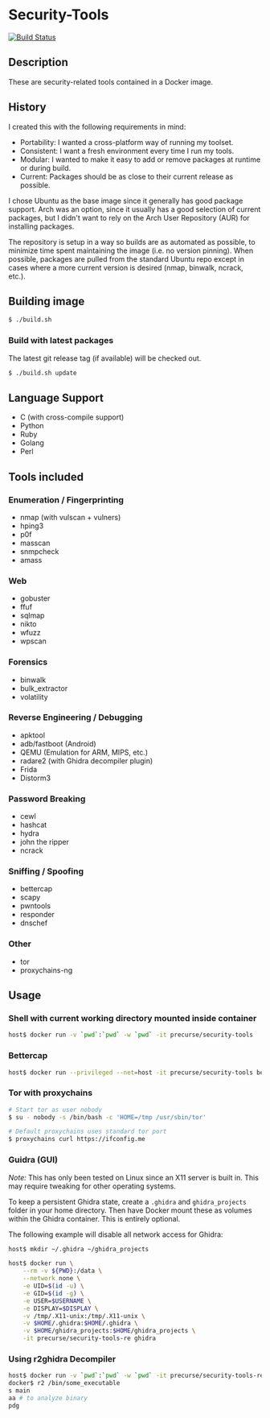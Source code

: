# Security-Tools

[![Build Status](https://travis-ci.com/precurse/security-tools.svg?branch=master)](https://travis-ci.com/precurse/security-tools)

## Description
These are security-related tools contained in a Docker image.

## History
I created this with the following requirements in mind:
- Portability: I wanted a cross-platform way of running my toolset.
- Consistent: I want a fresh environment every time I run my tools.
- Modular: I wanted to make it easy to add or remove packages at runtime or during build.
- Current: Packages should be as close to their current release as possible.

I chose Ubuntu as the base image since it generally has good package support. Arch was an option, since it usually has a good selection of current packages, but I didn't want to rely on the Arch User Repository (AUR) for installing packages.

The repository is setup in a way so builds are as automated as possible, to minimize time spent maintaining the image (i.e. no version pinning). When possible, packages are pulled from the standard Ubuntu repo except in cases where a more current version is desired (nmap, binwalk, ncrack, etc.).

## Building image
```bash
$ ./build.sh
```

### Build with latest packages
The latest git release tag (if available) will be checked out.

```bash
$ ./build.sh update
```

## Language Support
- C (with cross-compile support)
- Python
- Ruby
- Golang
- Perl

## Tools included
### Enumeration / Fingerprinting
- nmap (with vulscan + vulners)
- hping3
- p0f
- masscan
- snmpcheck
- amass

### Web
- gobuster
- ffuf
- sqlmap
- nikto
- wfuzz
- wpscan

### Forensics
- binwalk
- bulk_extractor
- volatility

### Reverse Engineering / Debugging
- apktool
- adb/fastboot (Android)
- QEMU (Emulation for ARM, MIPS, etc.)
- radare2 (with Ghidra decompiler plugin)
- Frida
- Distorm3

### Password Breaking
- cewl
- hashcat
- hydra
- john the ripper
- ncrack

### Sniffing / Spoofing
- bettercap
- scapy
- pwntools
- responder
- dnschef

### Other
- tor
- proxychains-ng

## Usage
### Shell with current working directory mounted inside container
```bash
host$ docker run -v `pwd`:`pwd` -w `pwd` -it precurse/security-tools
```

### Bettercap
```bash
host$ docker run --privileged --net=host -it precurse/security-tools bettercap
```

### Tor with proxychains
```bash
# Start tor as user nobody
$ su - nobody -s /bin/bash -c 'HOME=/tmp /usr/sbin/tor'

# Default proxychains uses standard tor port
$ proxychains curl https://ifconfig.me
```

### Guidra (GUI)
*Note:* This has only been tested on Linux since an X11 server is built in.
This may require tweaking for other operating systems.

To keep a persistent Ghidra state, create a `.ghidra` and `ghidra_projects` folder in your home directory.
Then have Docker mount these as volumes within the Ghidra container. This is entirely optional.

The following example will disable all network access for Ghidra:

```bash
host$ mkdir ~/.ghidra ~/ghidra_projects

host$ docker run \
    --rm -v ${PWD}:/data \
    --network none \
    -e UID=$(id -u) \
    -e GID=$(id -g) \
    -e USER=$USERNAME \
    -e DISPLAY=$DISPLAY \
    -v /tmp/.X11-unix:/tmp/.X11-unix \
    -v $HOME/.ghidra:$HOME/.ghidra \
    -v $HOME/ghidra_projects:$HOME/ghidra_projects \
    -it precurse/security-tools-re ghidra
```

### Using r2ghidra Decompiler
```bash
host$ docker run -v `pwd`:`pwd` -w `pwd` -it precurse/security-tools-re
docker$ r2 /bin/some_executable
s main
aa # to analyze binary
pdg
```
